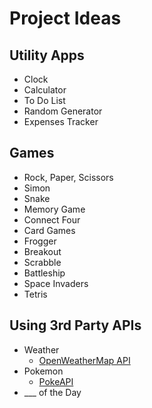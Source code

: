 # Project Ideas

## Utility Apps
- Clock
- Calculator
- To Do List
- Random Generator
- Expenses Tracker

## Games
- Rock, Paper, Scissors
- Simon
- Snake
- Memory Game
- Connect Four
- Card Games
- Frogger
- Breakout
- Scrabble
- Battleship
- Space Invaders
- Tetris

## Using 3rd Party APIs
- Weather
  - [OpenWeatherMap API](https://openweathermap.org/api)
- Pokemon
  - [PokeAPI](https://pokeapi.co/)
- ___ of the Day
